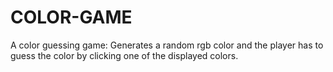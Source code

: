 # COLOR-GAME
A color guessing game: Generates a random rgb color and the player has to guess the color by clicking one of the displayed colors.
